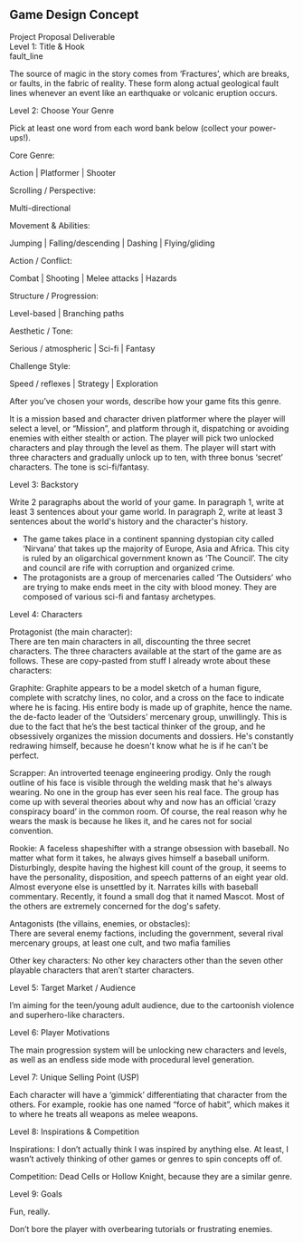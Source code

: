 ##  Game Design Concept 

Project Proposal Deliverable  
Level 1: Title & Hook  
   fault\_line

   The source of magic in the story comes from ‘Fractures’, which are breaks, or faults, in the fabric of reality. These form along actual geological fault lines whenever an event like an earthquake or volcanic eruption occurs. 

Level 2: Choose Your Genre

   Pick at least one word from each word bank below (collect your power-ups\!).

Core Genre:

   Action | Platformer | Shooter  
   
Scrolling / Perspective:

   Multi-directional

Movement & Abilities:

   Jumping | Falling/descending | Dashing | Flying/gliding

Action / Conflict:

   Combat | Shooting | Melee attacks | Hazards

Structure / Progression:

   Level-based | Branching paths 

Aesthetic / Tone:

   Serious / atmospheric | Sci-fi | Fantasy

Challenge Style:

   Speed / reflexes | Strategy | Exploration

After you’ve chosen your words, describe how your game fits this genre.

   It is a mission based and character driven platformer where the player will select a level, or “Mission”, and platform through it, dispatching or avoiding enemies with either stealth or action. The player will pick two unlocked characters and play through the level as them. The player will start with three characters and gradually unlock up to ten, with three bonus ‘secret’ characters. The tone is sci-fi/fantasy. 

Level 3: Backstory

Write 2 paragraphs about the world of your game. In paragraph 1, write at least 3 sentences about your game world. In paragraph 2, write at least 3 sentences about the world's history and the character's history.

   * The game takes place in a continent spanning dystopian city called ‘Nirvana’ that takes up the majority of Europe, Asia and Africa. This city is ruled by an oligarchical government known as ‘The Council’. The city and council are rife with corruption and organized crime.  
   * The protagonists are a group of mercenaries called ‘The Outsiders’ who are trying to make ends meet in the city with blood money. They are composed of various sci-fi and fantasy archetypes.

Level 4: Characters

Protagonist (the main character):   
   There are ten main characters in all, discounting the three secret characters. The three characters available at the start of the game are as follows. These are copy-pasted from stuff I already wrote about these characters:

   Graphite: Graphite appears to be a model sketch of a human figure, complete with scratchy lines, no color, and a cross on the face to indicate where he is facing. His entire body is made up of graphite, hence the name. the de-facto leader of the ‘Outsiders’ mercenary group, unwillingly. This is due to the fact that he’s the best tactical thinker of the group, and he obsessively organizes the mission documents and dossiers. He's constantly redrawing himself, because he doesn't know what he is if he can't be perfect.

   Scrapper: An introverted teenage engineering prodigy. Only the rough outline of his face is visible through the welding mask that he's always wearing. No one in the group has ever seen his real face. The group has come up with several theories about why and now has an official ‘crazy conspiracy board’ in the common room. Of course, the real reason why he wears the mask is because he likes it, and he cares not for social convention.

   Rookie: A faceless shapeshifter with a strange obsession with baseball. No matter what form it takes, he always gives himself a baseball uniform. Disturbingly, despite having the highest kill count of the group, it seems to have the personality, disposition, and speech patterns of an eight year old. Almost everyone else is unsettled by it. Narrates kills with baseball commentary. Recently, it found a small dog that it named Mascot. Most of the others are extremely concerned for the dog's safety.

Antagonists (the villains, enemies, or obstacles):  
 There are several enemy factions, including the government, several rival mercenary groups, at least one cult, and two mafia families

Other key characters: 
   No other key characters other than the seven other playable characters that aren’t starter characters.

Level 5: Target Market / Audience

   I’m aiming for the teen/young adult audience, due to the cartoonish violence and superhero-like characters.

Level 6: Player Motivations

   The main progression system will be unlocking new characters and levels, as well as an endless side mode with procedural level generation.

Level 7: Unique Selling Point (USP)

   Each character will have a ‘gimmick’ differentiating that character from the others. For example, rookie has one named “force of habit”, which makes it to where he treats all weapons as melee weapons.

Level 8: Inspirations & Competition

Inspirations: 
   I don’t actually think I was inspired by anything else. At least, I wasn’t actively thinking of other games or genres to spin concepts off of.

Competition: 
   Dead Cells or Hollow Knight, because they are a similar genre.

Level 9: Goals

   Fun, really.

   Don’t bore the player with overbearing tutorials or frustrating enemies.  
